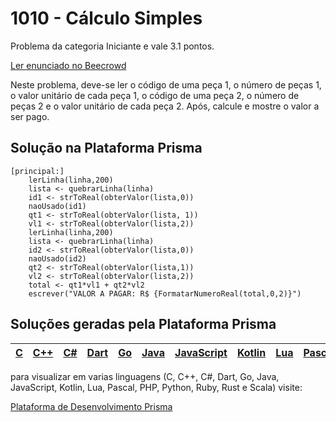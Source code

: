 # 1010 - Cálculo Simples

Problema da categoria Iniciante e vale 3.1 pontos.

[Ler enunciado no Beecrowd](https://www.beecrowd.com.br/judge/en/problems/view/1010)


Neste problema, deve-se ler o código de uma peça 1, o número de peças 1, o valor unitário de cada peça 1, o código de uma peça 2, o número de peças 2 e o valor unitário de cada peça 2. Após, calcule e mostre o valor a ser pago.

## Solução na Plataforma Prisma
``` 
[principal:]
    lerLinha(linha,200)
    lista <- quebrarLinha(linha)
    id1 <- strToReal(obterValor(lista,0))
    naoUsado(id1)
    qt1 <- strToReal(obterValor(lista, 1))
    vl1 <- strToReal(obterValor(lista,2))
    lerLinha(linha,200)
    lista <- quebrarLinha(linha)
    id2 <- strToReal(obterValor(lista,0))
    naoUsado(id2)
    qt2 <- strToReal(obterValor(lista,1))
    vl2 <- strToReal(obterValor(lista,2))
    total <- qt1*vl1 + qt2*vl2
    escrever("VALOR A PAGAR: R$ {FormatarNumeroReal(total,0,2)}")
```

## Soluções geradas pela Plataforma Prisma

|[C](https://www.prisma.dev.br/tela-demo-transpilado.html?idDemo=1010&idTarget=1)|[C++](https://www.prisma.dev.br/tela-demo-transpilado.html?idDemo=1010&idTarget=2)|[C#](https://www.prisma.dev.br/tela-demo-transpilado.html?idDemo=1010&idTarget=3)|[Dart](https://www.prisma.dev.br/tela-demo-transpilado.html?idDemo=1010&idTarget=4)|[Go](https://www.prisma.dev.br/tela-demo-transpilado.html?idDemo=1010&idTarget=5)|[Java](https://www.prisma.dev.br/tela-demo-transpilado.html?idDemo=1010&idTarget=6)|[JavaScript](https://www.prisma.dev.br/tela-demo-transpilado.html?idDemo=1010&idTarget=7)|[Kotlin](https://www.prisma.dev.br/tela-demo-transpilado.html?idDemo=1010&idTarget=8)|[Lua](https://www.prisma.dev.br/tela-demo-transpilado.html?idDemo=1010&idTarget=9)|[Pascal](https://www.prisma.dev.br/tela-demo-transpilado.html?idDemo=1010&idTarget=10)|[PHP](https://www.prisma.dev.br/tela-demo-transpilado.html?idDemo=1010&idTarget=11)|[Python](https://www.prisma.dev.br/tela-demo-transpilado.html?idDemo=1010&idTarget=12)|[Ruby](https://www.prisma.dev.br/tela-demo-transpilado.html?idDemo=1010&idTarget=13)|[Rust](https://www.prisma.dev.br/tela-demo-transpilado.html?idDemo=1010&idTarget=14)|[Scala](https://www.prisma.dev.br/tela-demo-transpilado.html?idDemo=1010&idTarget=15)|
 --- | --- | --- | --- | --- | --- | --- | --- | --- | --- | --- | --- | --- | --- | --- |

para visualizar em varias linguagens (C, C++, C#, Dart, Go, Java, JavaScript, Kotlin, Lua, Pascal, PHP, Python, Ruby, Rust e Scala) visite:

[Plataforma de Desenvolvimento Prisma](https://www.prisma.dev.br/tela-demo.html?idDemo=1010)
